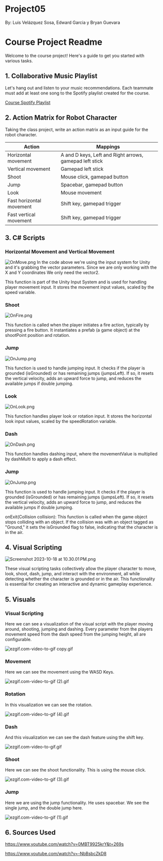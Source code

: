 # Project05

By: Luis Velázquez Sosa, Edward Garcia y Bryan Guevara

# Course Project Readme

Welcome to the course project! Here's a guide to get you started with various tasks.

## 1. Collaborative Music Playlist

Let's hang out and listen to your music recommendations. Each teammate must add at least one song to the Spotify playlist created for the course.

[Course Spotify Playlist](https://open.spotify.com/playlist/3N0sFN2cBW58FhKO69eVcv?si=d34d42dd841d41fc&pt=ddfbdaf97bed56a63544e786afe7345f)

## 2. Action Matrix for Robot Character

Taking the class project, write an action matrix as an input guide for the robot character.

| Action                | Mappings                                       |
|-----------------------|-----------------------------------------------|
| Horizontal movement   | A and D keys, Left and Right arrows, gamepad left stick |
| Vertical movement     | Gamepad left stick                            |
| Shoot                 | Mouse click, gamepad button                   |
| Jump                  | Spacebar, gamepad button                       |
| Look                  | Mouse movement                                |
| Fast horizontal movement | Shift key, gamepad trigger                   |
| Fast vertical movement   | Shift key, gamepad trigger                   |


## 3. C# Scripts

### Horizontal Movement and Vertical Movement
![OnMove.png](Images%2FOnMove.png)
In the code above we're using the input system for Unity and it's grabbing the vector parameters. Since we are only working with the X and Y coordinates We only need the vector2.

This function is part of the Unity Input System and is used for handling player movement input. It stores the movement input values, scaled by the speed variable.

### Shoot

![OnFire.png](Images%2FOnFire.png)

This function is called when the player initiates a fire action, typically by pressing a fire button. It instantiates a prefab (a game object) at the shootPoint position and rotation.


### Jump

![OnJump.png](Images%2FOnJump.png)

This function is used to handle jumping input. It checks if the player is grounded (isGrounded) or has remaining jumps (jumpsLeft). If so, it resets the vertical velocity, adds an upward force to jump, and reduces the available jumps if double jumping.


### Look

![OnLook.png](Images%2FOnLook.png)

This function handles player look or rotation input. It stores the horizontal look input values, scaled by the speedRotation variable.


### Dash

![OnDash.png](Images%2FOnDash.png)

This function handles dashing input, where the movementValue is multiplied by dashMulti to apply a dash effect.

### Jump

![OnJump.png](Images%2FOnJump.png)

This function is used to handle jumping input. It checks if the player is grounded (isGrounded) or has remaining jumps (jumpsLeft). If so, it resets the vertical velocity, adds an upward force to jump, and reduces the available jumps if double jumping.

onExit(Collision collision): This function is called when the game object stops colliding with an object. If the collision was with an object tagged as "Ground," it sets the isGrounded flag to false, indicating that the character is in the air.

## 4. Visual Scripting

![Screenshot 2023-10-18 at 10.30.01 PM.png](Images%2FScreenshot%202023-10-18%20at%2010.30.01%E2%80%AFPM.png)

These visual scripting tasks collectively allow the player character to move, look, shoot, dash, jump, and interact with the environment, all while detecting whether the character is grounded or in the air. This functionality is essential for creating an interactive and dynamic gameplay experience.

## 5. Visuals
### Visual Scripting
Here we can see a visualization of the visual script with the player moving around, shooting, jumping and dashing. Every parameter from the players movement speed from the dash speed from the jumping height, all are configurable.

![ezgif.com-video-to-gif copy.gif](Images%2Fezgif.com-video-to-gif%20copy.gif)

### Movement
Here we can see the movement using the WASD Keys.

![ezgif.com-video-to-gif (2).gif](Images%2Fezgif.com-video-to-gif%20%282%29.gif)

### Rotation

In this visualization we can see the rotation.

![ezgif.com-video-to-gif (4).gif](Images%2Fezgif.com-video-to-gif%20%284%29.gif)



### Dash

And this visualization we can see the dash feature using the shift key.

![ezgif.com-video-to-gif.gif](Images%2Fezgif.com-video-to-gif.gif)


### Shoot

Here we can see the shoot functionality. This is using the mouse click.

![ezgif.com-video-to-gif (3).gif](Images%2Fezgif.com-video-to-gif%20%283%29.gif)



### Jump

Here we are using the jump functionality. He uses spacebar. We see the single jump, and the double jump here.

![ezgif.com-video-to-gif (1).gif](Images%2Fezgif.com-video-to-gif%20%281%29.gif)


## 6. Sources Used

https://www.youtube.com/watch?v=0MBT9925krY&t=269s

https://www.youtube.com/watch?v=-NbBsbcZkD8